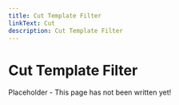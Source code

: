 ```yaml
---
title: Cut Template Filter
linkText: Cut
description: Cut Template Filter
---
```


# Cut Template Filter

Placeholder - This page has not been written yet!
